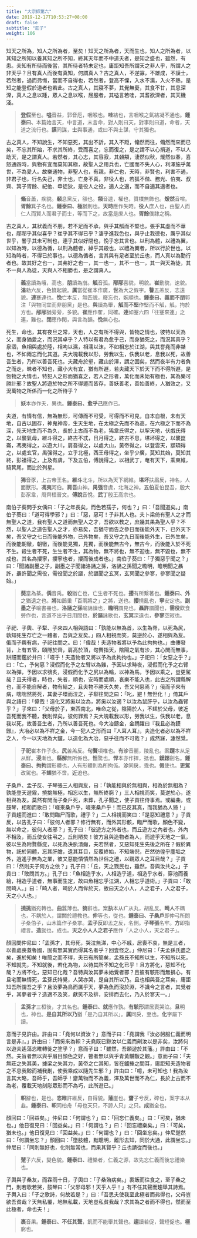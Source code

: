 ```yaml
---
title: "大宗師第六"
date: 2019-12-17T10:53:27+08:00
draft: false
subtitle: "莊子"
weight: 106
---
```




知天之所為，知人之所為者，至矣！知天之所為者，天而生也，知人之所為者，以其知之所知以養其知之所不知，終其天年而不中道夭者，是知之盛也，雖然，有患。夫知有所待而後當，其所待者特未定也，庸詎知吾所謂天之非人乎，所謂人之非天乎？且有真人而後有真知，何謂真人？古之真人，不逆寡，不雄成，不謨士，若然者，過而弗悔，當而不自得也，若然者，登高不慄，入水不濡，入火不熱，是知之能登假於道者也若此。古之真人，其寢不夢，其覺無憂，其食不甘，其息深深，真人之息以踵，眾人之息以喉，屈服者，其嗌言若哇，其耆欲深者，其天機淺。

> **登假**至也。**嗌**音益，郭音厄，咽喉也。**哇**結也，言咽喉之氣結凝不通也。<strong class="text-success">鍾泰曰、</strong>本篇始言天，中言道，末言命，對人則曰天，對事則曰道，命者，天道之流行也。**謨**同謀，**士**與事通，或曰不與士謀，守其獨也。



古之真人，不知說生，不知惡死，其出不訢，其入不距，翛然而往，翛然而來而已矣，不忘其所始，不求其所終，受而喜之，忘而復之，是之謂不以心捐道，不以人助天，是之謂真人。若然者，其心志，其容寂，其顙頯，淒然似秋，煖然似春，喜怒通四時，與物有宜而莫知其極，故聖人之用兵也，亡國而不失人心，利澤施乎萬世，不為愛人。故樂通物，非聖人也，有親，非仁也，天時，非賢也，利害不通，非君子也，行名失己，非士也，亡身不真，非役人也，若狐不偕、務光、伯夷、叔齊、箕子胥餘、紀他、申徒狄，是役人之役，適人之適，而不自適其適者也。

> **翛**音蕭，疾貌。**顙**息黨反，頟也。**頯**音逵，權也，質樸無飾也。**煖然**音喧。**胥餘**箕子名也。<strong class="text-success">鍾泰曰、</strong>**極**猶則也。**天時**應作失時。**役人**庶人也，由聖人而仁人而賢人而君子而士，等而下之，故當是庶人也。**胥餘**僕隷之稱。



古之真人，其狀義而不朋，若不足而不承，與乎其觚而不堅也，張乎其虛而不華也，邴邴乎其似喜乎？崔乎其不得已乎？滀乎進我色也，與乎止我德也，厲乎其似世乎，謷乎其未可制也，連乎其似好閉也，悗乎忘其言也。以刑為體，以禮為翼，以知為時，以德為循，以刑為體者，綽乎其殺也，以禮為翼者，所以行於世也，以知為時者，不得已於事也，以德為循者，言其與有足者至於丘也，而人真以為勤行者也。故其好之也一，其弗好之也一，其一也一，其不一也一，其一與天為徒，其不一與人為徒，天與人不相勝也，是之謂真人。

> **義**當讀為峨，高也，**朋**讀為崩。**觚**音孤。**邴邴**喜貌，明貌。**崔**動貌，速貌。**滀**勑六反，色憤起貌。**厲**當從崔本作廣，**世**為大之假字。**謷**五羔反，志遠貌。**連**蹇連也。**悗**亡本反，無匹貌，廢忘也，婉順也。<strong class="text-success">鍾泰曰、</strong>**義而不朋**郭注「與物同宜而非朋黨」是也。**與**讀為舉，**觚而不堅**作堅而不觚，觚，拘於方也。**邴邴**猶旁旁，多貌。**崔**應作隺，同確。**連**如蹇六四「往蹇來連」之連，難也。**閉**應作閑，與言為韻。**悗**無心也。



死生，命也，其有夜旦之常，天也，人之有所不得與，皆物之情也，彼特以天為父，而身猶愛之，而況其卓乎？人特以有君為愈乎己，而身猶死之，而況其真乎？泉涸，魚相與處於陸，相呴以濕，相濡以沫，不如相忘於江湖，與其譽堯而非桀也，不如兩忘而化其道。夫大塊載我以形，勞我以生，佚我以老，息我以死，故善吾生者，乃所以善吾死也。夫藏舟於壑，藏山於澤，謂之固矣，然而夜半有力者負之而走，昧者不知也，藏小大有宜，猶有所遯，若夫藏天下於天下而不得所遯，是恆物之大情也，特犯人之形而猶喜之，若人之形者，萬化而未始有極也，其為樂可勝計邪？故聖人將遊於物之所不得遯而皆存，善妖善老，善始善終，人猶效之，又況萬物之所係而一化之所待乎？

> **妖**本亦作夭，異也。<strong class="text-success">鍾泰曰、</strong>**愈乎己**應作已。



夫道，有情有信，無為無形，可傳而不可受，可得而不可見，自本自根，未有天地，自古以固存，神鬼神帝，生天生地，在太極之先而不為高，在六極之下而不為深，先天地生而不為久，長於上古而不為老，狶韋氏得之，以挈天地，伏戲氏得之，以襲氣母，維斗得之，終古不忒，日月得之，終古不息，堪坏得之，以襲崑崙，馮夷得之，以遊大川，肩吾得之，以處大山，黃帝得之，以登雲天，顓頊得之，以處玄官，禺强得之，立乎北極，西王母得之，坐乎少廣，莫知其始，莫知其終，彭祖得之，上及有虞，下及五伯，傅說得之，以相武丁，奄有天下，乘東維，騎箕尾，而比於列星。

> **狶**音豕，上古帝王名。**維斗**北斗，所以為天下綱維。**堪坏**扶眉反，神名，人面獸形。**馮夷**河伯。**肩吾**山神。**禺强**音虞，北海之神。**五伯**夏伯昆吾，殷大彭豕韋，周齊桓晉文。**傅說**音悅。**武丁**殷王高宗也。



南伯子葵問乎女偊曰：「<span class="text-muted">子之年長矣，而色若孺子，何也？</span>」曰：「<span class="text-muted">吾聞道矣。</span>」南伯子葵曰：「<span class="text-muted">道可得學邪？</span>」曰：「<span class="text-muted">惡，惡可！子非其人也。夫卜梁倚有聖人之才而無聖人之道，我有聖人之道而無聖人之才，吾欲以教之，庶幾其果為聖人乎？不然，以聖人之道告聖人之才，亦易矣，吾猶守而告之參日而後能外天下，已外天下矣，吾又守之七日而後能外物，已外物矣，吾又守之九日而後能外生，已外生矣，而後能朝徹，朝徹，而後能見獨，見獨，而後能無古今，無古今，而後能入於不死不生。殺生者不死，生生者不生，其為物，無不將也，無不迎也，無不毀也，無不成也，其名為攖寧，攖寧也者，攖而後成者也。</span>」南伯子葵曰：「<span class="text-muted">子獨惡乎聞之？</span>」曰：「<span class="text-muted">聞諸副墨之子，副墨之子聞諸洛誦之孫，洛誦之孫聞之瞻明，瞻明聞之聶許，聶許聞之需役，需役聞之於謳，於謳聞之玄冥，玄冥聞之參寥，參寥聞之疑始。</span>」

> **葵**當為綦。**偊**音禹。**殺**猶亡也，亡生者不死也。**攖**有所繫著也。<strong class="text-success">鍾泰曰、</strong>**外**之猶遺之也。**將**如鵲巢「百兩將之」之將，送也。**攖**撓亂也，**寧**安定也。**副墨之子**喻書冊也，**洛誦之孫**喻誦讀也，**瞻明**謂見也，**聶許**謂聞也，**需役**飲食勞作也，言道不出乎日用間也，**於謳**詠歌也，**玄冥**深遠也，**參寥**空寂也。



子祀、子輿、子犁、子來四人相與語曰：「<span class="text-muted">孰能以無為首，以生為脊，以死為尻，孰知死生存亡之一體者，吾與之友矣。</span>」四人相視而笑，莫逆於心，遂相與為友。俄而子輿有病，子祀往問之。曰：「<span class="text-muted">偉哉！夫造物者將以予為此拘拘也。</span>」曲僂發背，上有五管，頤隱於齊，肩高於頂，句贅指天，陰陽之氣有沴，其心閒而無事，跰躚而鑑於井曰：「<span class="text-muted">嗟乎！夫造物者又將以予為此拘拘也。</span>」子祀曰：「<span class="text-muted">女惡之乎？</span>」曰：「<span class="text-muted">亡，予何惡？浸假而化予之左臂以為雞，予因以求時夜，浸假而化予之右臂以為彈，予因以求鴞炙，浸假而化予之尻以為輪，以神為馬，予因以乘之，豈更駕哉？且夫得者，時也，失者，順也，安時而處順，哀樂不能入也，此古之所謂縣解也，而不能自解者，物有結之，且夫物不勝天久矣，吾又何惡焉？</span>」俄而子來有病，喘喘然將死，其妻子環而泣之，子犁往問之曰：「<span class="text-muted">叱，避！無怛化！</span>」倚其戶與之語曰：「<span class="text-muted">偉哉！造化又將奚以汝為，將奚以汝適？以汝為鼠肝乎，以汝為蟲臂乎？</span>」子來曰：「<span class="text-muted">父母於子，東西南北，唯命之從，陰陽於人，不翅於父母，彼近吾死而我不聽，我則悍矣，彼何罪焉？夫大塊載我以形，勞我以生，佚我以老，息我以死，故善吾生者，乃所以善吾死也。今大冶鑄金，金踊躍曰『我且必為鏌鋣』，大冶必以為不祥之金，今一犯人之形而曰『人耳人耳』，夫造化者必以為不祥之人，今一以天地為大鑪，以造化為大冶，惡乎往而不可哉？</span>」成然寐，蘧然覺。

> **子祀**崔本作子永。**尻**苦羔反。**句贅**項椎也。**有沴**音麗，陵亂也。案**躚**本从足从鮮。**浸**漸也。**縣解**無所係也。**怛**驚也。**悍**本亦作捍，抵也。**鏌鋣**劍名。<strong class="text-success">鍾泰曰、</strong>**拘拘**謂形體也，人有形體則為所拘係。**沴**同戾，乖也。**假**使也。**更駕**改駕也。**不翅**猶不啻。**近**迫也。



子桑戶、孟子反、子琴張三人相與友，曰：「<span class="text-muted">孰能相與於無相與，相為於無相為？孰能登天遊霧，撓挑無極，相忘以生，無所終窮？</span>」三人相視而笑，莫逆於心，遂相與為友。莫然有閒而子桑戶死，未葬，孔子聞之，使子貢往侍事焉。或編曲，或鼓琴，相和而歌曰：「<span class="text-muted">嗟來桑戶乎，嗟來桑戶乎！而已反其真，而我猶為人猗！</span>」子貢趨而進曰：「<span class="text-muted">敢問臨尸而歌，禮乎？</span>」二人相視而笑曰：「<span class="text-muted">是惡知禮意？</span>」子貢反，以告孔子曰：「<span class="text-muted">彼何人者邪？修行無有，而外其形骸，臨尸而歌，顏色不變，無以命之，彼何人者邪？</span>」孔子曰：「<span class="text-muted">彼遊方之外者也，而丘遊方之內者也，外內不相及，而丘使女往弔之，丘則陋矣！彼方且與造物者為人，而遊乎天地之一氣，彼以生為附贅縣疣，以死為決肒潰癰，夫若然者，又惡知死生先後之所在？假於異物，託於同體，忘其肝膽，遺其耳目，反覆終始，不知端倪，芒然彷徨乎塵垢之外，逍遙乎無為之業，彼又惡能憒憒然為世俗之禮，以觀眾人之耳目哉？</span>」子貢曰：「<span class="text-muted">然則夫子何方之依？</span>」孔子曰：「<span class="text-muted">丘，天之戮民也，雖然，吾與汝共之。</span>」子貢曰：「<span class="text-muted">敢問其方。</span>」孔子曰：「<span class="text-muted">魚相造乎水，人相造乎道，相造乎水者，穿池而養給，相造乎道者，無事而生定，故曰魚相忘乎江湖，人相忘乎道術。</span>」子貢曰：「<span class="text-muted">敢問畸人。</span>」曰：「<span class="text-muted">畸人者，畸於人而侔於天，故曰天之小人，人之君子，人之君子，天之小人也。</span>」

> **撓挑**猶宛轉也。**曲**蠶薄也。**猗**辭也。案**肒**本从疒从丸，胡亂反。**畸人**不耦也，不耦於人，謂闕於禮教也。**侔**等也，從也。<strong class="text-success">鍾泰曰、</strong>**子桑戶**即仲弓所問子桑伯子，山木篇作子桑雽。**孟子反**即孟之反，名側。**子琴張**名牢。**方**即指禮言。**造**就也，成也。**天之小人人之君子**應作「人之小人，天之君子」。



顏回問仲尼曰：「<span class="text-muted">孟孫才，其母死，哭泣無涕，中心不戚，居喪不哀，無是三者，以善處喪蓋魯國，固有無其實而得其名者乎？回壹怪之。</span>」仲尼曰：「<span class="text-muted">夫孟孫氏盡之矣，進於知矣！唯簡之而不得，夫已有所簡矣，孟孫氏不知所以生，不知所以死，不知就先，不知就後，若化為物，以待其所不知之化已乎！且方將化，惡知不化哉？方將不化，惡知已化哉？吾特與汝其夢未始覺者邪？且彼有駭形而無損心，有旦宅而無情死，孟孫氏特覺，人哭亦哭，是自其所以乃。且也相與吾之耳矣，庸詎知吾所謂吾之乎？且汝夢為鳥而厲乎天，夢為魚而沒於淵，不識今之言者，其覺者乎，其夢者乎？造適不及笑，獻笑不及排，安排而去化，乃入於寥天一。</span>」

> **孟孫才**三桓後，才其名也。<strong class="text-success">鍾泰曰、</strong>**就**應作孰。**有駭形**謂居喪哭泣。**旦**明也，神也。**是自其所以乃**猶「是乃自其所以」。**厲**同戾，至也。**化**字屬下讀。



意而子見許由。許由曰：「<span class="text-muted">堯何以資汝？</span>」意而子曰：「<span class="text-muted">堯謂我『汝必躬服仁義而明言是非』。</span>」許由曰：「<span class="text-muted">而奚來為軹？夫堯既已黥汝以仁義而劓汝以是非矣，汝將何以遊夫遙蕩恣睢轉徙之塗乎？</span>」意而子曰：「<span class="text-muted">雖然，吾願遊於其藩。</span>」許由曰：「<span class="text-muted">不然。夫盲者無以與乎眉目顏色之好，瞽者無以與乎青黃黼黻之觀。</span>」意而子曰：「<span class="text-muted">夫無莊之失其美，據梁之失其力，黃帝之亡其知，皆在鑪捶之間耳，庸詎知夫造物者之不息我黥而補我劓，使我乘成以隨先生邪？</span>」許由曰：「<span class="text-muted">噫，未可知也！我為汝言其大略，吾師乎，吾師乎！齏萬物而不為義，澤及萬世而不為仁，長於上古而不為老，覆載天地刻彫眾形而不為巧，此所遊已。</span>」

> **軹**辭也，是也。**恣睢**許維反，自得貌。**藩**崖也。**齏**子兮反，碎也，案字本从韭。<strong class="text-success">鍾泰曰、</strong>**軹**同柏舟「母也天只，不諒人只」之只。**成**猶全也。



顏回曰：「<span class="text-muted">回益矣。</span>」仲尼曰：「<span class="text-muted">何謂也？</span>」曰：「<span class="text-muted">回忘仁義矣。</span>」曰：「<span class="text-muted">可矣，猶未也。</span>」他日復見曰：「<span class="text-muted">回益矣。</span>」曰：「<span class="text-muted">何謂也？</span>」曰：「<span class="text-muted">回忘禮樂矣。</span>」曰：「<span class="text-muted">可矣，猶未也。</span>」他日復見曰：「<span class="text-muted">回益矣。</span>」曰：「<span class="text-muted">何謂也？</span>」曰：「<span class="text-muted">回坐忘矣。</span>」仲尼蹵然曰：「<span class="text-muted">何謂坐忘？</span>」顏回曰：「<span class="text-muted">墮肢體，黜聰明，離形去知，同於大通，此謂坐忘。</span>」仲尼曰：「<span class="text-muted">同則無好也，化則無常也，而果其賢乎？丘也請從而後也。</span>」

> **蹵**子六反，變色貌。<strong class="text-success">鍾泰曰、</strong>禮樂者，仁義之源，故先忘仁義而後忘禮樂也。



子輿與子桑友，而霖雨十日，子輿曰：「<span class="text-muted">子桑殆病矣。</span>」裹飯而往食之，至子桑之門，則若歌若哭，鼓琴曰：「<span class="text-muted">父邪母邪！天乎人乎！</span>」有不任其聲而趨舉其詩焉。子輿入曰：「<span class="text-muted">子之歌詩，何故若是？</span>」曰：「<span class="text-muted">吾思夫使我至此極者而弗得也，父母豈欲吾貧哉？天無私覆，地無私載，天地豈私貧我哉？求其為之者而不得也，然而至此極者，命也夫！</span>」

> **裹**音果。<strong class="text-success">鍾泰曰、</strong>**不任其聲**，飢而不能舉其聲也。**趨**讀若促，聲短促也。**極**窮也。